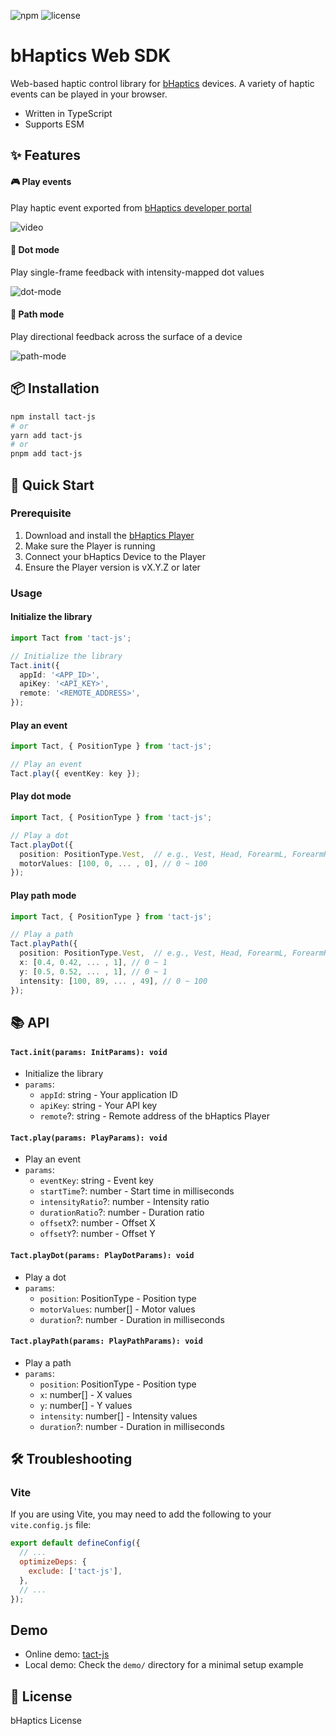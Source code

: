![npm](https://img.shields.io/npm/v/tact-js)
![license](https://img.shields.io/npm/l/tact-js)

# bHaptics Web SDK

Web-based haptic control library for [bHaptics](https://www.bhaptics.com/) devices. A variety of haptic events can be played in your browser.

- Written in TypeScript
- Supports ESM

## ✨ Features

#### 🎮 Play events

Play haptic event exported from [bHaptics developer portal](https://developer.bhaptics.com/applications)

![video](https://github.com/user-attachments/assets/d58c352e-cbf1-42d5-b177-bc658e8865df)

#### 🔵 Dot mode

Play single-frame feedback with intensity-mapped dot values

![dot-mode](https://github.com/user-attachments/assets/2045d2ec-f16d-46ef-b0a9-903abbeff7a7)

#### 🧭 Path mode

Play directional feedback across the surface of a device

![path-mode](https://github.com/user-attachments/assets/a4644c11-9e5e-47aa-9c21-0e4b04a6cc90)

## 📦 Installation

```bash
npm install tact-js
# or
yarn add tact-js
# or
pnpm add tact-js
```

## 🚀 Quick Start

### Prerequisite

1. Download and install the [bHaptics Player](https://www.bhaptics.com/software/player/?type=pcplayer)
2. Make sure the Player is running
3. Connect your bHaptics Device to the Player
4. Ensure the Player version is vX.Y.Z or later

### Usage

#### Initialize the library

```ts
import Tact from 'tact-js';

// Initialize the library
Tact.init({
  appId: '<APP_ID>',
  apiKey: '<API_KEY>',
  remote: '<REMOTE_ADDRESS>',
});
```

#### Play an event

```ts
import Tact, { PositionType } from 'tact-js';

// Play an event
Tact.play({ eventKey: key });
```

#### Play dot mode

```ts
import Tact, { PositionType } from 'tact-js';

// Play a dot
Tact.playDot({
  position: PositionType.Vest,  // e.g., Vest, Head, ForearmL, ForearmR etc.
  motorValues: [100, 0, ... , 0], // 0 ~ 100
});
```

#### Play path mode

```ts
import Tact, { PositionType } from 'tact-js';

// Play a path
Tact.playPath({
  position: PositionType.Vest,  // e.g., Vest, Head, ForearmL, ForearmR etc.
  x: [0.4, 0.42, ... , 1], // 0 ~ 1
  y: [0.5, 0.52, ... , 1], // 0 ~ 1
  intensity: [100, 89, ... , 49], // 0 ~ 100
});
```

## 📚 API

#### `Tact.init(params: InitParams): void`

- Initialize the library
- `params`:
  - `appId`: string - Your application ID
  - `apiKey`: string - Your API key
  - `remote`?: string - Remote address of the bHaptics Player

#### `Tact.play(params: PlayParams): void`

- Play an event
- `params`:
  - `eventKey`: string - Event key
  - `startTime`?: number - Start time in milliseconds
  - `intensityRatio`?: number - Intensity ratio
  - `durationRatio`?: number - Duration ratio
  - `offsetX`?: number - Offset X
  - `offsetY`?: number - Offset Y

#### `Tact.playDot(params: PlayDotParams): void`

- Play a dot
- `params`:
  - `position`: PositionType - Position type
  - `motorValues`: number[] - Motor values
  - `duration`?: number - Duration in milliseconds

#### `Tact.playPath(params: PlayPathParams): void`

- Play a path
- `params`:
  - `position`: PositionType - Position type
  - `x`: number[] - X values
  - `y`: number[] - Y values
  - `intensity`: number[] - Intensity values
  - `duration`?: number - Duration in milliseconds

## 🛠 Troubleshooting

### Vite

If you are using Vite, you may need to add the following to your `vite.config.js` file:

```js
export default defineConfig({
  // ...
  optimizeDeps: {
    exclude: ['tact-js'],
  },
  // ...
});
```

## Demo

- Online demo: [tact-js](https://tact-js2-demo.vercel.app/)
- Local demo: Check the `demo/` directory for a minimal setup example

## 🪪 License

bHaptics License
